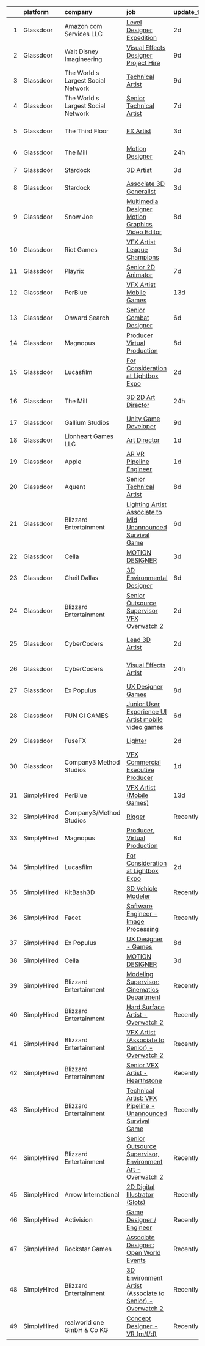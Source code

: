 

|    | platform    | company                            | job                                                                                                                                                                                                                                                                                                                                                                                                                                                                                                                                                                                                                                                                                                                                                                                                                                                                                                                                                                                                                                                                                                                                                                                                                                                                                                                                                                                        | update_time   | location          |
|---:|:------------|:-----------------------------------|:-------------------------------------------------------------------------------------------------------------------------------------------------------------------------------------------------------------------------------------------------------------------------------------------------------------------------------------------------------------------------------------------------------------------------------------------------------------------------------------------------------------------------------------------------------------------------------------------------------------------------------------------------------------------------------------------------------------------------------------------------------------------------------------------------------------------------------------------------------------------------------------------------------------------------------------------------------------------------------------------------------------------------------------------------------------------------------------------------------------------------------------------------------------------------------------------------------------------------------------------------------------------------------------------------------------------------------------------------------------------------------------------|:--------------|:------------------|
|  1 | Glassdoor   | Amazon com Services LLC            | [Level Designer  Expedition](https://www.glassdoor.com/partner/jobListing.htm?pos=108&ao=1136043&s=58&guid=000001838d4ada6db9b54531022845c2&src=GD_JOB_AD&t=SR&vt=w&cs=1_c4b863a2&cb=1664522836976&jobListingId=1008165924673&jrtk=3-0-1ge6klmkuklvq801-1ge6klmlck60r800-46c45f87273b333f-)                                                                                                                                                                                                                                                                                                                                                                                                                                                                                                                                                                                                                                                                                                                                                                                                                                                                                                                                                                                                                                                                                                | 2d            | Irvine, CA        |
|  2 | Glassdoor   | Walt Disney Imagineering           | [Visual Effects Designer  Project Hire](https://www.glassdoor.com/partner/jobListing.htm?pos=113&ao=1136043&s=58&guid=000001838d4ada6db9b54531022845c2&src=GD_JOB_AD&t=SR&vt=w&cs=1_ec22f375&cb=1664522836976&jobListingId=1008150849768&jrtk=3-0-1ge6klmkuklvq801-1ge6klmlck60r800-5c07a0fb031a175c-)                                                                                                                                                                                                                                                                                                                                                                                                                                                                                                                                                                                                                                                                                                                                                                                                                                                                                                                                                                                                                                                                                     | 9d            | Glendale, CA      |
|  3 | Glassdoor   | The World s Largest Social Network | [Technical Artist](https://www.glassdoor.com/partner/jobListing.htm?pos=105&ao=1110586&s=58&guid=000001838d4ada6db9b54531022845c2&src=GD_JOB_AD&t=SR&vt=w&ea=1&cs=1_91766843&cb=1664522836976&jobListingId=1008152609437&cpc=AC285F3A3ECA6BB0&jrtk=3-0-1ge6klmkuklvq801-1ge6klmlck60r800-8e40d796405bf2f5--6NYlbfkN0DSgjPPcnEdvoK3uuxfISLALE6pB1FR7YSHOr_tSg5_QGIhoz_2VqUepdcKLBLI_zTYRTCT7JhMtgN_hU9hTF9-5lHU_-D-rsKtfFHw4TLJ6OMLCUO_yIghpOYN4FORyCOLFBgVt7ItgztVLlQkWoRSn6hf1q3AfZPWhE99xYX4FFlrWJkTEwoigEI_WUsJ0Z3FiVdTu8FQJgJdu22ifTTeZNCd-LBaDLKSs03PBt833a13gucKJih3efP6fkBz5ddG4D8Nqy4dj8H_G5PGApZTklpdAq7nsFXnCvdwl1ztuvGKGRKiXxcy6YgTxHXwmC9zSqkqvqFDNvoLO9OD4wh8qxQZhv2-n2AlSEYaPow1ZXetyIvChpTlMLVnG5fighyHtwpPjKz7Ho2dsJuLSEWlULiQZ1d8pTMjY01PpCT-ARL_KyHUrh60U0o3xq4jR1SThwiWkr_bxHyxIIdAm48UDymG18ySUwIWoCLn4w8XJEfJNbibpqUNbUWgZyBFbFNWlu8TSXaFZYlFekG80X76_ozRnPZh6hfRwxCNf8KgLg0Dvg2wMlHb-Bjv63Ne0l1QrNrWfUh-RA%3D%3D)                                                                                                                                                                                                                                                                                                                                                                                                                                                    | 9d            | Houston, TX       |
|  4 | Glassdoor   | The World s Largest Social Network | [Senior Technical Artist](https://www.glassdoor.com/partner/jobListing.htm?pos=107&ao=1110586&s=58&guid=000001838d4ada6db9b54531022845c2&src=GD_JOB_AD&t=SR&vt=w&ea=1&cs=1_f6475702&cb=1664522836976&jobListingId=1008156567880&cpc=654405A9B1E0A9F5&jrtk=3-0-1ge6klmkuklvq801-1ge6klmlck60r800-8a98ace1b10be4ee--6NYlbfkN0DSgjPPcnEdvoK3uuxfISLALE6pB1FR7YSHOr_tSg5_QGIhoz_2VqUepdcKLBLI_zQzTQBxFnNwLgYr54182ayk27VR9mGs31WGf8oLUq3IQ3WRzRkMbqPtK6oOaz54b3_OAZeqq0FVZMF2RYcuzjjIoIcXiPv67xjlRGeD6YbJyLJUG_F2oE5RyVofSUGm3TlZF-8Ylb3qeDgGzR1IJ9yR5gmi79Q1JxQo_Dm_xggHMR96XJIu8l25ZexM9otNvzL-7mpXwUp_DysunTn-Jj0myO3sT5duMyhvnXMsKF0iqLPX8h_K_oZwrKG3Fvlzac0Z5wgp_D9eq5e0TJ706muFKCQU_nLeiLbcWMHeutulxnTD-a5rXRx1mBnO2On312Zx32vfyXT8rixtyKKWwhfSiki8xT_o7ai4Z3Gc_5G6fTkLoSl_XQK9W6ifSatsVkXxKLWaqimVbiAWfHEHj0u5BPFeyGMzQwAX-TerxbubDULLNS-klvI1EafbsAjDvSwgHkVQu_PyHxi5FI8o5UyZgbWjVesRaomC57kMzAiZSyLTJvTAZ-2Aldbm5vH_CbjBh9Cp15P8oQ%3D%3D)                                                                                                                                                                                                                                                                                                                                                                                                                                             | 7d            | Sausalito, CA     |
|  5 | Glassdoor   | The Third Floor                    | [FX Artist](https://www.glassdoor.com/partner/jobListing.htm?pos=130&ao=1136043&s=58&guid=000001838d4ada6db9b54531022845c2&src=GD_JOB_AD&t=SR&vt=w&cs=1_00942117&cb=1664522836978&jobListingId=1008164250946&jrtk=3-0-1ge6klmkuklvq801-1ge6klmlck60r800-9bcadc9e18d6cdb3-)                                                                                                                                                                                                                                                                                                                                                                                                                                                                                                                                                                                                                                                                                                                                                                                                                                                                                                                                                                                                                                                                                                                 | 3d            | Los Angeles, CA   |
|  6 | Glassdoor   | The Mill                           | [Motion Designer](https://www.glassdoor.com/partner/jobListing.htm?pos=109&ao=1136043&s=58&guid=000001838d4ada6db9b54531022845c2&src=GD_JOB_AD&t=SR&vt=w&cs=1_cb9dd163&cb=1664522836976&jobListingId=1008172668446&jrtk=3-0-1ge6klmkuklvq801-1ge6klmlck60r800-d2056aff12c87ada-)                                                                                                                                                                                                                                                                                                                                                                                                                                                                                                                                                                                                                                                                                                                                                                                                                                                                                                                                                                                                                                                                                                           | 24h           | New York, NY      |
|  7 | Glassdoor   | Stardock                           | [3D Artist](https://www.glassdoor.com/partner/jobListing.htm?pos=114&ao=1136043&s=58&guid=000001838d4ada6db9b54531022845c2&src=GD_JOB_AD&t=SR&vt=w&ea=1&cs=1_8a72d142&cb=1664522836976&jobListingId=1008164168109&jrtk=3-0-1ge6klmkuklvq801-1ge6klmlck60r800-268ab53375252d01-)                                                                                                                                                                                                                                                                                                                                                                                                                                                                                                                                                                                                                                                                                                                                                                                                                                                                                                                                                                                                                                                                                                            | 3d            | Plymouth, MI      |
|  8 | Glassdoor   | Stardock                           | [Associate 3D Generalist](https://www.glassdoor.com/partner/jobListing.htm?pos=120&ao=1136043&s=58&guid=000001838d4ada6db9b54531022845c2&src=GD_JOB_AD&t=SR&vt=w&ea=1&cs=1_5f44f349&cb=1664522836977&jobListingId=1008164168114&jrtk=3-0-1ge6klmkuklvq801-1ge6klmlck60r800-ebb0d5b82c5ae4be-)                                                                                                                                                                                                                                                                                                                                                                                                                                                                                                                                                                                                                                                                                                                                                                                                                                                                                                                                                                                                                                                                                              | 3d            | Plymouth, MI      |
|  9 | Glassdoor   | Snow Joe                           | [Multimedia Designer   Motion Graphics   Video Editor](https://www.glassdoor.com/partner/jobListing.htm?pos=126&ao=1136043&s=58&guid=000001838d4ada6db9b54531022845c2&src=GD_JOB_AD&t=SR&vt=w&ea=1&cs=1_d410d2ca&cb=1664522836978&jobListingId=1008154544897&jrtk=3-0-1ge6klmkuklvq801-1ge6klmlck60r800-63e5d0efdde79e7f-)                                                                                                                                                                                                                                                                                                                                                                                                                                                                                                                                                                                                                                                                                                                                                                                                                                                                                                                                                                                                                                                                 | 8d            | Hoboken, NJ       |
| 10 | Glassdoor   | Riot Games                         | [VFX Artist   League  Champions](https://www.glassdoor.com/partner/jobListing.htm?pos=118&ao=1136043&s=58&guid=000001838d4ada6db9b54531022845c2&src=GD_JOB_AD&t=SR&vt=w&ea=1&cs=1_4f78bab5&cb=1664522836977&jobListingId=1008164057372&jrtk=3-0-1ge6klmkuklvq801-1ge6klmlck60r800-46a44d1732f1897e-)                                                                                                                                                                                                                                                                                                                                                                                                                                                                                                                                                                                                                                                                                                                                                                                                                                                                                                                                                                                                                                                                                       | 3d            | Los Angeles, CA   |
| 11 | Glassdoor   | Playrix                            | [Senior 2D Animator](https://www.glassdoor.com/partner/jobListing.htm?pos=127&ao=1136043&s=58&guid=000001838d4ada6db9b54531022845c2&src=GD_JOB_AD&t=SR&vt=w&cs=1_70a96ab2&cb=1664522836978&jobListingId=1008155987477&jrtk=3-0-1ge6klmkuklvq801-1ge6klmlck60r800-aa2404bb67d8ff17-)                                                                                                                                                                                                                                                                                                                                                                                                                                                                                                                                                                                                                                                                                                                                                                                                                                                                                                                                                                                                                                                                                                        | 7d            | Remote            |
| 12 | Glassdoor   | PerBlue                            | [VFX Artist  Mobile Games ](https://www.glassdoor.com/partner/jobListing.htm?pos=101&ao=1110586&s=58&guid=000001838d4ada6db9b54531022845c2&src=GD_JOB_AD&t=SR&vt=w&ea=1&cs=1_ebe2e8a6&cb=1664522836975&jobListingId=1008145848987&cpc=BAEB662971763A76&jrtk=3-0-1ge6klmkuklvq801-1ge6klmlck60r800-a434165abf51888c--6NYlbfkN0CGnijKopXYM4r4ZLiFKKcYbY6u-M9b63-LVKusO4wyVeE8YqSg6pE21XlGGlZrGjl5QM2kbfrdIDAiUh4OGyLUU8TfPqIO3PYHinRSqdS6_mXNc-mE4v1g0ILAGg6iHhsSE5WTX7fUCP97PK7wFsRFd0CUoyJaNTnPAul-nycec2rVPexFvwLSsaadcKe90j2NvChPaxgeb_T2rpQL4ZEDxezCd1jMBN1ctcvRbEGdn_qcFlJrv3rfCv1_jgAffRF-frCIYex0kx8vWyHWAtY7W9yFWgExVUxkO3Ne2lCBDacYIRd7ngp21pYG9k6KEl4_bQsPpPuK3ddip8_tyyJRjA2BpMnJqygbrkEkc_9MWeSyUMJeYLO0VUoC_zQtVDjCraM9rK2skmoNcrTIV3yLNFDJcaQl7CoRza5MZM0FsacDP238zvteWXEGeZxlnZliVCljsaXNI1LSLM1u0XQjrNHJWYrcZzlQ48VkrcYlGsyVBG014aJjVoYaQOH2MyKu5U661ODacC-1Ez2EIbq-)                                                                                                                                                                                                                                                                                                                                                                                                                                                                                                       | 13d           | Madison, WI       |
| 13 | Glassdoor   | Onward Search                      | [Senior Combat Designer](https://www.glassdoor.com/partner/jobListing.htm?pos=102&ao=1110586&s=58&guid=000001838d4ada6db9b54531022845c2&src=GD_JOB_AD&t=SR&vt=w&cs=1_70d7f307&cb=1664522836975&jobListingId=1008157895761&cpc=39A4E8CE329AB187&jrtk=3-0-1ge6klmkuklvq801-1ge6klmlck60r800-45684f1118b53b12--6NYlbfkN0B7YoEZZ2QAGDyEGGmBPAUWSHc1Mt3sMCn9FehKcWA3w0R0aH9tn_iPRcrT6N-MqNQRAKnzqfndb9N0HbUJyMyNZRuvporvmuN0JhQCUEraa3qho7O8vmWkZjiiT7jYxgtkTz1fYFLAkMlwQj0Y0deNjgwfiPa4KrL7iGDzrLaKJfXt1mZJBUHOACZ0lOfr1cqx157cw59iPNUJ7I05aOK56sZdqcoIdQGxFOTxsG96uyyjqyfFK693RXspFmZo3WyVKOTN_gTSKKYe_qnjQ5bt8F5X3uQ9EseR-tWF7c1db7UIEGPaS7wVdDkkQ9fbmhkuGOOGPp0A5u6mkvXeHk5ePK_k_jBUMnu2bwPImxTv-Nebgqab7Nqp0e8iEE1wvn-rY4Qgsn-XRzPOVfgpirolOECwW5SuIYGis9OyeoyN_4t6ZWqrtvhcCiEP-UXS0xc9M8w4mOAvCUYdnoLcbuF1781PhrZLA3dPLpns5TkvfJk9RcKQNZh0CKD0Yc2yb1w1fu2XRDq2OaU9Mo3UC8K4_pM4Mb_ApGX7N-tDINkAxAUe73g44BAjnbQYegSzxU4fnp40PB14jeSi-HmpNzCpVfRVN4nBAtRtLgtEVWbhWxesgyBP4tf2-0_0YWFp0sh04dg0VewdXhqI9hkDUthHEdr88HamOtPOqq6hFWz8pfAeDugqH4XQhhcAYLmN4UdlZtD_HviMjXMKNhYOZNPBqfjs3kFkkSI4DPFI8uJ9YC4mQntUAVIu9rxHBH53ej5FzubjKDbyWrnrIyf_XPYmI-sl62ep4yuuOrB37svL2jLO7gShI6MQRbXYCxgRtrhXYbeHC6zkLECJyA0q0nUJqXz13LSNknh7aarS5CSYwcXLc4KdDCBu4AzrJNP2d74SpQ7gg6MiGDBZFjtbsR29DcifwMc5GSajMn-eI_dSaREaLUPXCa1gA6zXacTMs2cq_CWtv4GC1J9PD-zuPllH2nT-1ybxZqIkvhPUUrMHgZXfdR9L2O6WLGaBteDIgS4%3D) | 6d            | Waltham, MA       |
| 14 | Glassdoor   | Magnopus                           | [Producer  Virtual Production](https://www.glassdoor.com/partner/jobListing.htm?pos=121&ao=1136043&s=58&guid=000001838d4ada6db9b54531022845c2&src=GD_JOB_AD&t=SR&vt=w&ea=1&cs=1_7c24936f&cb=1664522836977&jobListingId=1008154539182&jrtk=3-0-1ge6klmkuklvq801-1ge6klmlck60r800-e664e79d5a35fd73-)                                                                                                                                                                                                                                                                                                                                                                                                                                                                                                                                                                                                                                                                                                                                                                                                                                                                                                                                                                                                                                                                                         | 8d            | Los Angeles, CA   |
| 15 | Glassdoor   | Lucasfilm                          | [For Consideration at Lightbox Expo](https://www.glassdoor.com/partner/jobListing.htm?pos=110&ao=1136043&s=58&guid=000001838d4ada6db9b54531022845c2&src=GD_JOB_AD&t=SR&vt=w&cs=1_ea1afd4a&cb=1664522836976&jobListingId=1008165011124&jrtk=3-0-1ge6klmkuklvq801-1ge6klmlck60r800-93e1fa1c0d1a1d19-)                                                                                                                                                                                                                                                                                                                                                                                                                                                                                                                                                                                                                                                                                                                                                                                                                                                                                                                                                                                                                                                                                        | 2d            | San Francisco, CA |
| 16 | Glassdoor   | The Mill                           | [3D 2D Art Director](https://www.glassdoor.com/partner/jobListing.htm?pos=129&ao=1136043&s=58&guid=000001838d4ada6db9b54531022845c2&src=GD_JOB_AD&t=SR&vt=w&cs=1_ad574b8a&cb=1664522836978&jobListingId=1008172678353&jrtk=3-0-1ge6klmkuklvq801-1ge6klmlck60r800-144310b91294041f-)                                                                                                                                                                                                                                                                                                                                                                                                                                                                                                                                                                                                                                                                                                                                                                                                                                                                                                                                                                                                                                                                                                        | 24h           | Los Angeles, CA   |
| 17 | Glassdoor   | Gallium Studios                    | [Unity Game Developer](https://www.glassdoor.com/partner/jobListing.htm?pos=117&ao=1136043&s=58&guid=000001838d4ada6db9b54531022845c2&src=GD_JOB_AD&t=SR&vt=w&cs=1_c78f7a99&cb=1664522836977&jobListingId=1008150687011&jrtk=3-0-1ge6klmkuklvq801-1ge6klmlck60r800-c88d89332377ea02-)                                                                                                                                                                                                                                                                                                                                                                                                                                                                                                                                                                                                                                                                                                                                                                                                                                                                                                                                                                                                                                                                                                      | 9d            | Remote            |
| 18 | Glassdoor   | Lionheart Games  LLC               | [Art Director](https://www.glassdoor.com/partner/jobListing.htm?pos=128&ao=1136043&s=58&guid=000001838d4ada6db9b54531022845c2&src=GD_JOB_AD&t=SR&vt=w&ea=1&cs=1_ba444e3a&cb=1664522836978&jobListingId=1008168391172&jrtk=3-0-1ge6klmkuklvq801-1ge6klmlck60r800-6c1f22a3f15e928f-)                                                                                                                                                                                                                                                                                                                                                                                                                                                                                                                                                                                                                                                                                                                                                                                                                                                                                                                                                                                                                                                                                                         | 1d            | Atlanta, GA       |
| 19 | Glassdoor   | Apple                              | [AR VR Pipeline Engineer](https://www.glassdoor.com/partner/jobListing.htm?pos=112&ao=1136043&s=58&guid=000001838d4ada6db9b54531022845c2&src=GD_JOB_AD&t=SR&vt=w&cs=1_d1f94270&cb=1664522836976&jobListingId=1008167781333&jrtk=3-0-1ge6klmkuklvq801-1ge6klmlck60r800-a881b055f9b5d97c-)                                                                                                                                                                                                                                                                                                                                                                                                                                                                                                                                                                                                                                                                                                                                                                                                                                                                                                                                                                                                                                                                                                   | 1d            | Seattle, WA       |
| 20 | Glassdoor   | Aquent                             | [Senior Technical Artist](https://www.glassdoor.com/partner/jobListing.htm?pos=106&ao=1110586&s=58&guid=000001838d4ada6db9b54531022845c2&src=GD_JOB_AD&t=SR&vt=w&cs=1_3de747b6&cb=1664522836975&jobListingId=1008154486844&cpc=8795CF9063CD573D&jrtk=3-0-1ge6klmkuklvq801-1ge6klmlck60r800-c371dedfddfc560d--6NYlbfkN0DMrcEu7yrtATojKJA7cEzGQ3FdRGWLh0CZQInL4ECGI9gD0Wolx9R2v-Aex0-GK04aE9jC2UzCN24q9zsWhS9u588-s1EzI7cyfe1t_2ur-aEpXVeQEkL3vur-y7qT8URpPcgE5cQyI2C0-pfdzIUYQRtqI4HwZzD6r8CDlh-FiiLHjl-Vp_u4nSo1_JJzUhiYfXc-dSquu_wQ6R0av99pMeQ1HmQgRUQUpqn6DH_cm7rRR-tabNIrzvFg4vlxWpfZ6MUHS-wTdsjlAjhBmuN3xCMyAfHfvIfaCHNHbPXh8pTGxnC16iy-wsWx1tHfjZhPIt2XX1k1ACyUuAUI8CqBHueNcGD8nq8o6GpClE6DUH5GECSb-lN9bxt8-vFTBMcNKogGa5ky_jRPYbRKIvVGD8hjp0VnmaegrttKHffv_KSsdgDGFWeVwLB_Ti-JONOI3A4RaaeGCQ%3D%3D)                                                                                                                                                                                                                                                                                                                                                                                                                                                                                                                                                                                  | 8d            | Sausalito, CA     |
| 21 | Glassdoor   | Blizzard Entertainment             | [Lighting Artist  Associate to Mid    Unannounced Survival Game](https://www.glassdoor.com/partner/jobListing.htm?pos=124&ao=1136043&s=58&guid=000001838d4ada6db9b54531022845c2&src=GD_JOB_AD&t=SR&vt=w&cs=1_4d4cf45e&cb=1664522836977&jobListingId=1008158764430&jrtk=3-0-1ge6klmkuklvq801-1ge6klmlck60r800-61a5b6d2634c38d6-)                                                                                                                                                                                                                                                                                                                                                                                                                                                                                                                                                                                                                                                                                                                                                                                                                                                                                                                                                                                                                                                            | 6d            | Irvine, CA        |
| 22 | Glassdoor   | Cella                              | [MOTION DESIGNER](https://www.glassdoor.com/partner/jobListing.htm?pos=116&ao=1136043&s=58&guid=000001838d4ada6db9b54531022845c2&src=GD_JOB_AD&t=SR&vt=w&cs=1_63817488&cb=1664522836977&jobListingId=1008163471029&jrtk=3-0-1ge6klmkuklvq801-1ge6klmlck60r800-66819a5d2978bf0d-)                                                                                                                                                                                                                                                                                                                                                                                                                                                                                                                                                                                                                                                                                                                                                                                                                                                                                                                                                                                                                                                                                                           | 3d            | Los Gatos, CA     |
| 23 | Glassdoor   | Cheil Dallas                       | [3D Environmental Designer](https://www.glassdoor.com/partner/jobListing.htm?pos=115&ao=1136043&s=58&guid=000001838d4ada6db9b54531022845c2&src=GD_JOB_AD&t=SR&vt=w&ea=1&cs=1_f4ec88e9&cb=1664522836976&jobListingId=1008158069870&jrtk=3-0-1ge6klmkuklvq801-1ge6klmlck60r800-0a3bfdb610d178d5-)                                                                                                                                                                                                                                                                                                                                                                                                                                                                                                                                                                                                                                                                                                                                                                                                                                                                                                                                                                                                                                                                                            | 6d            | Plano, TX         |
| 24 | Glassdoor   | Blizzard Entertainment             | [Senior Outsource Supervisor  VFX   Overwatch 2](https://www.glassdoor.com/partner/jobListing.htm?pos=123&ao=1136043&s=58&guid=000001838d4ada6db9b54531022845c2&src=GD_JOB_AD&t=SR&vt=w&cs=1_ce93114b&cb=1664522836977&jobListingId=1008165851603&jrtk=3-0-1ge6klmkuklvq801-1ge6klmlck60r800-9025c0dc214e1953-)                                                                                                                                                                                                                                                                                                                                                                                                                                                                                                                                                                                                                                                                                                                                                                                                                                                                                                                                                                                                                                                                            | 2d            | Irvine, CA        |
| 25 | Glassdoor   | CyberCoders                        | [Lead 3D Artist](https://www.glassdoor.com/partner/jobListing.htm?pos=104&ao=1110586&s=58&guid=000001838d4ada6db9b54531022845c2&src=GD_JOB_AD&t=SR&vt=w&ea=1&cs=1_e5be382e&cb=1664522836975&jobListingId=1008165091122&cpc=AC285F3A3ECA6BB0&jrtk=3-0-1ge6klmkuklvq801-1ge6klmlck60r800-ef633a593b13e58b--6NYlbfkN0CpFJQzrgRR8WqXWK1qKKEqALWJw739KlKqr2H-MSI4eoBlI4EFrmor2FYZMP3muM2M5GK0N1Sw5lW_Rs83N6s6WkvINeiRqMtghvFWt6yXbBD9yy-fRR2RLu3Z8PpfOGeTC_qc-pkryXBpL6TpNqRWLMkpJfFIewIMOgAeSjwoZRyxlBBJc-vnZTS96E2wbx1KpdeqFtYbIO0iGb2jYIIRiOibrak5Fc2zmG_FdhftBZ4xTMzYwcmJQ-9z3ITYdGmtKhktkRmmtFLn1AOzAkpjjmsrM8IbnOjd1TBcZt8DsMRKKs7Rx3AMHTZoekVKnuLnGuSGqI48bE18JGXd8lbA5yJXtqgBjRt2WjCx5KzGNJNfgWI5rj3l4gLfAlEOxIZwJLUzyfZ32YrDkPuMyjpcd3_5yG2cyYc63RB0GQcWwn6mmneyYa72LEWi1c-sBOacWRgLp7n7q3kVJ0PAJ8Tpm5y5Umkhkfi2INlhuffau7MT3OAZ-iaetWJDX7Rxgmu7WB60scdGE-Fk16jRWCqqyD5Bcge6rQH2IByjeDSJb-nbGD_2A0Sl101J1xdCRaGnWCca4zi4FHisKG1jy-ixGfnwEnHwzvRNHkMs5PhBD49LXluyA81HgFZVvWm1AJXwAg61PtZHyDlFhGRNd88GjwTaP1NpIOu-XurBIqK3c2gH04IQVarj_ujJA0MGEsbB7zB7acSrRfxFZARS0w1XogIZeEadFoJ8fN0Tif3sbnelcLRpHNPKPPH3Iahk8gHEzrfC8c_VrI0CNECt0cBbq8zmexp-w3amYt9R_KipJJRlpxYWjv27ipUg80pkjKaxq5YRqktWmJCt4FMQMt89v5GqzQuqMMrqoaMwwZxPe4sF6tCUCcsb5PAVcrOv-Jzo3uDZxt2opQr95UTT3e7_aqaF1SnOQA1UwQg1nWUaPXUYf5A1_KvG6EPmt9UEQcOmhjUMReIT0H6ZtZyYaXV64yB0f6JJHgs%3D)                                    | 2d            | Los Angeles, CA   |
| 26 | Glassdoor   | CyberCoders                        | [Visual Effects Artist](https://www.glassdoor.com/partner/jobListing.htm?pos=103&ao=1110586&s=58&guid=000001838d4ada6db9b54531022845c2&src=GD_JOB_AD&t=SR&vt=w&ea=1&cs=1_6d2e3034&cb=1664522836975&jobListingId=1008172776894&cpc=8795CF9063CD573D&jrtk=3-0-1ge6klmkuklvq801-1ge6klmlck60r800-6eb7aa8167cfc4b7--6NYlbfkN0CpFJQzrgRR8WqXWK1qKKEqALWJw739KlKqr2H-MSI4eoBlI4EFrmor2FYZMP3muM18C41kHOQtwxht1m027aFiCxuyKr9LB9v55dffAoMY1JooPi6Y_aL_Ray5bK1N7ZKhzRTrSOX7lmle-7d0zj687Bi5gNo691qn8Jxz7At_NJQSE7B6aO8-8pB3T24o_JkHC0ifHXMVkeR9A9hmjIsDy_8El9DeNbm5jb8NuqFAhqoRtGM5IZZPVsJcNQ0kJq6yPRklK5D29xOcfiE7dc5Lpz2Z0JP5a4ZBMpVFrMroEzOMpIVmtIo-uWEidH4q3TCTsGqc3Tp7HePdupHSkIgEXEnIfaTMnlcf09ryXGY6sQmo8TNP5IunjH6ZjRTMVgfOg2GwiMAjHfmBkODLIN49C0GGxzqvllpKDChOotQVDY3llRwwpcQkwf_1iaYGbGOoZ991Nz1lY6wUThTOWmYhOFk51uVjmNAXuMi1mCJYxToChE3rCDUgaTXevYGQ2L0btSzhJ3kGa7MfvwWoNAIWZjsr_o6EnzGkgXA2DsSanMNTb4pJFKgHfrizgDKZvIlqOL0qEKPCTIRiYRHQaIj1IwCCAr4s7FEpWXAMDdjeklC3B8xsu9rSbSoRE8648VwB7zRBZi6xXW47a9J7sMp5tb5assUZVx0Ns2UO37Lcq7pEd-V5OyDUbndPB7C0K1uGrMJDCCGbwTRRlFJpHBstgeOklk5skKfx26PIx2sJFAwzBfdq5tuqz3R2VfQC087Q2lhNqH757wW1jcx6lWivpkGwNQLtcOT_1aOswQdmA04zNfZTxlqTgv9fmMu9kZXnVt9OvAvPApsMo8jLHiqCioS8uxjGZ-x1COIgSPKzKhCHBJJaDwhN0NS4S4AGSAteek3dy9DhZ-wQ2Z9So2DbGVxKSBPsR0HF-A01yb2ND5R2txmdrcVEdUh74NhWubiqyySJKxZYqfISl9aRWKIWCBu2HIO1wgXGoZIiyvA_lg%3D%3D)               | 24h           | Los Angeles, CA   |
| 27 | Glassdoor   | Ex Populus                         | [UX Designer   Games](https://www.glassdoor.com/partner/jobListing.htm?pos=111&ao=1136043&s=58&guid=000001838d4ada6db9b54531022845c2&src=GD_JOB_AD&t=SR&vt=w&ea=1&cs=1_828b293a&cb=1664522836976&jobListingId=1008155438706&jrtk=3-0-1ge6klmkuklvq801-1ge6klmlck60r800-af5ef265bd9e2bd7-)                                                                                                                                                                                                                                                                                                                                                                                                                                                                                                                                                                                                                                                                                                                                                                                                                                                                                                                                                                                                                                                                                                  | 8d            | Remote            |
| 28 | Glassdoor   | FUN GI GAMES                       | [Junior User Experience   UI Artist  mobile video games ](https://www.glassdoor.com/partner/jobListing.htm?pos=125&ao=1136043&s=58&guid=000001838d4ada6db9b54531022845c2&src=GD_JOB_AD&t=SR&vt=w&ea=1&cs=1_e649a34c&cb=1664522836978&jobListingId=1008158641676&jrtk=3-0-1ge6klmkuklvq801-1ge6klmlck60r800-4944322686d99878-)                                                                                                                                                                                                                                                                                                                                                                                                                                                                                                                                                                                                                                                                                                                                                                                                                                                                                                                                                                                                                                                              | 6d            | El Segundo, CA    |
| 29 | Glassdoor   | FuseFX                             | [Lighter](https://www.glassdoor.com/partner/jobListing.htm?pos=119&ao=1136043&s=58&guid=000001838d4ada6db9b54531022845c2&src=GD_JOB_AD&t=SR&vt=w&cs=1_0b13cffd&cb=1664522836977&jobListingId=1008165717809&jrtk=3-0-1ge6klmkuklvq801-1ge6klmlck60r800-b846d030f836c6c0-)                                                                                                                                                                                                                                                                                                                                                                                                                                                                                                                                                                                                                                                                                                                                                                                                                                                                                                                                                                                                                                                                                                                   | 2d            | New York, NY      |
| 30 | Glassdoor   | Company3 Method Studios            | [VFX Commercial Executive Producer](https://www.glassdoor.com/partner/jobListing.htm?pos=122&ao=1136043&s=58&guid=000001838d4ada6db9b54531022845c2&src=GD_JOB_AD&t=SR&vt=w&cs=1_1a36c82d&cb=1664522836977&jobListingId=1008168981986&jrtk=3-0-1ge6klmkuklvq801-1ge6klmlck60r800-82ec8f4193573592-)                                                                                                                                                                                                                                                                                                                                                                                                                                                                                                                                                                                                                                                                                                                                                                                                                                                                                                                                                                                                                                                                                         | 1d            | Santa Monica, CA  |
| 31 | SimplyHired | PerBlue                            | [VFX Artist (Mobile Games)](https://www.simplyhired.com/job/dttsenrSzVcWTI25Njz2xr_-LcfsbwePfSg5SYH1NJkY4R6UUxcQ-g?q=vfx+designer)                                                                                                                                                                                                                                                                                                                                                                                                                                                                                                                                                                                                                                                                                                                                                                                                                                                                                                                                                                                                                                                                                                                                                                                                                                                         | 13d           | Madison, WI       |
| 32 | SimplyHired | Company3/Method Studios            | [Rigger](https://www.simplyhired.com/job/M44451ZGKMQNMlUoJI8BdqEB8iLl45fa-6YN1ZHejS0wk0nF9MZhXA?q=vfx+designer)                                                                                                                                                                                                                                                                                                                                                                                                                                                                                                                                                                                                                                                                                                                                                                                                                                                                                                                                                                                                                                                                                                                                                                                                                                                                            | Recently      | United States     |
| 33 | SimplyHired | Magnopus                           | [Producer, Virtual Production](https://www.simplyhired.com/job/JQcHBGylSAEKKox6iB1ICrkf3BZEX5S4kP8Yng_VhC-bru1OjPSVMg?q=vfx+designer)                                                                                                                                                                                                                                                                                                                                                                                                                                                                                                                                                                                                                                                                                                                                                                                                                                                                                                                                                                                                                                                                                                                                                                                                                                                      | 8d            | Los Angeles, CA   |
| 34 | SimplyHired | Lucasfilm                          | [For Consideration at Lightbox Expo](https://www.simplyhired.com/job/ASYhn8S0bckYBXmBB5avWqQG1wigQoIhgn70cbKXrH-ppkX-28-L3Q?q=vfx+designer)                                                                                                                                                                                                                                                                                                                                                                                                                                                                                                                                                                                                                                                                                                                                                                                                                                                                                                                                                                                                                                                                                                                                                                                                                                                | 2d            | San Francisco, CA |
| 35 | SimplyHired | KitBash3D                          | [3D Vehicle Modeler](https://www.simplyhired.com/job/VwgC9IB3ym8a8J0kNrymmSSw5lslDouDxa5vl13riEBIvSMSPqRqXA?q=vfx+designer)                                                                                                                                                                                                                                                                                                                                                                                                                                                                                                                                                                                                                                                                                                                                                                                                                                                                                                                                                                                                                                                                                                                                                                                                                                                                | Recently      | Remote            |
| 36 | SimplyHired | Facet                              | [Software Engineer - Image Processing](https://www.simplyhired.com/job/3znJCHAbYihtiOtJFInlFf2aFXm1CnGM03gqrMJxz8VyZGoe0lHYMg?q=vfx+designer)                                                                                                                                                                                                                                                                                                                                                                                                                                                                                                                                                                                                                                                                                                                                                                                                                                                                                                                                                                                                                                                                                                                                                                                                                                              | Recently      | San Francisco, CA |
| 37 | SimplyHired | Ex Populus                         | [UX Designer - Games](https://www.simplyhired.com/job/uV2CGJ_yRPCTrOr8w6-wyR6MnmE7cjxRuTkSXGIV1qv07AkaNDr7nw?q=vfx+designer)                                                                                                                                                                                                                                                                                                                                                                                                                                                                                                                                                                                                                                                                                                                                                                                                                                                                                                                                                                                                                                                                                                                                                                                                                                                               | 8d            | Remote            |
| 38 | SimplyHired | Cella                              | [MOTION DESIGNER](https://www.simplyhired.com/job/rk2g3nbaIY1wqwFv9qkA2CnxwnFwKoGrkZ73ITKrtAvQzSBYsLymNQ?q=vfx+designer)                                                                                                                                                                                                                                                                                                                                                                                                                                                                                                                                                                                                                                                                                                                                                                                                                                                                                                                                                                                                                                                                                                                                                                                                                                                                   | 3d            | Los Gatos, CA     |
| 39 | SimplyHired | Blizzard Entertainment             | [Modeling Supervisor: Cinematics Department](https://www.simplyhired.com/job/sfOILQZbFHZAxPz0pkkKCSovSg0CltzY_szoR-1XJaWYjVih18s4VQ?q=vfx+designer)                                                                                                                                                                                                                                                                                                                                                                                                                                                                                                                                                                                                                                                                                                                                                                                                                                                                                                                                                                                                                                                                                                                                                                                                                                        | Recently      | Irvine, CA        |
| 40 | SimplyHired | Blizzard Entertainment             | [Hard Surface Artist - Overwatch 2](https://www.simplyhired.com/job/6UbuxcizWm0FGl0VWvCtYyHq-2-jjcWZ_YsxRvD4XaS9M8_zOx_FMA?q=vfx+designer)                                                                                                                                                                                                                                                                                                                                                                                                                                                                                                                                                                                                                                                                                                                                                                                                                                                                                                                                                                                                                                                                                                                                                                                                                                                 | Recently      | Irvine, CA        |
| 41 | SimplyHired | Blizzard Entertainment             | [VFX Artist (Associate to Senior) - Overwatch 2](https://www.simplyhired.com/job/2d70J5UkkZ2YmvlvJfcaEqf0vVFEZwLt57euRMmQlk3Afx_2Q_gYzw?q=vfx+designer)                                                                                                                                                                                                                                                                                                                                                                                                                                                                                                                                                                                                                                                                                                                                                                                                                                                                                                                                                                                                                                                                                                                                                                                                                                    | Recently      | Irvine, CA        |
| 42 | SimplyHired | Blizzard Entertainment             | [Senior VFX Artist - Hearthstone](https://www.simplyhired.com/job/npzx9Srzh2nXb282llyE7B1XTbu3nGO2QQfd8rYbVSIH0uXj-hjJhQ?q=vfx+designer)                                                                                                                                                                                                                                                                                                                                                                                                                                                                                                                                                                                                                                                                                                                                                                                                                                                                                                                                                                                                                                                                                                                                                                                                                                                   | Recently      | Irvine, CA        |
| 43 | SimplyHired | Blizzard Entertainment             | [Technical Artist: VFX Pipeline - Unannounced Survival Game](https://www.simplyhired.com/job/LjBYXeLA-0AxbmaC_Dh8JjcU3tj0mP9A7-gFBd5X7Pw0qOUAh1F8tg?q=vfx+designer)                                                                                                                                                                                                                                                                                                                                                                                                                                                                                                                                                                                                                                                                                                                                                                                                                                                                                                                                                                                                                                                                                                                                                                                                                        | Recently      | Irvine, CA        |
| 44 | SimplyHired | Blizzard Entertainment             | [Senior Outsource Supervisor, Environment Art - Overwatch 2](https://www.simplyhired.com/job/baWn5MyjJmuExvuiW6_ujSXeF21UCTDq9SifGL1Q_-8FqwNJPF_SQQ?q=vfx+designer)                                                                                                                                                                                                                                                                                                                                                                                                                                                                                                                                                                                                                                                                                                                                                                                                                                                                                                                                                                                                                                                                                                                                                                                                                        | Recently      | Irvine, CA        |
| 45 | SimplyHired | Arrow International                | [2D Digital Illustrator (Slots)](https://www.simplyhired.com/job/jXPPxBi5DlglAfF2JDjIQcH5lNeB28pUF4JTOKd2H2Rvw8AseLB_DA?q=vfx+designer)                                                                                                                                                                                                                                                                                                                                                                                                                                                                                                                                                                                                                                                                                                                                                                                                                                                                                                                                                                                                                                                                                                                                                                                                                                                    | Recently      | Greenville, NC    |
| 46 | SimplyHired | Activision                         | [Game Designer / Engineer](https://www.simplyhired.com/job/mvyJVImSNkRNGU7RQRq9NK4bP0WyGwVdbqKTESj9aJHphHk9dScNEg?q=vfx+designer)                                                                                                                                                                                                                                                                                                                                                                                                                                                                                                                                                                                                                                                                                                                                                                                                                                                                                                                                                                                                                                                                                                                                                                                                                                                          | Recently      | Austin, TX        |
| 47 | SimplyHired | Rockstar Games                     | [Associate Designer: Open World Events](https://www.simplyhired.com/job/vdV8vlT3gviLv2JCIKjxS72bf-KmVFeMRA0oYSRtEaTI4YyrugfY7Q?q=vfx+designer)                                                                                                                                                                                                                                                                                                                                                                                                                                                                                                                                                                                                                                                                                                                                                                                                                                                                                                                                                                                                                                                                                                                                                                                                                                             | Recently      | Carlsbad, CA      |
| 48 | SimplyHired | Blizzard Entertainment             | [3D Environment Artist (Associate to Senior) - Overwatch 2](https://www.simplyhired.com/job/pw88DtF0EULjjFMy83MMr_Hg0HBZII6DCgYGL9C12joglMD-Z-Xwnw?q=vfx+designer)                                                                                                                                                                                                                                                                                                                                                                                                                                                                                                                                                                                                                                                                                                                                                                                                                                                                                                                                                                                                                                                                                                                                                                                                                         | Recently      | Irvine, CA        |
| 49 | SimplyHired | realworld one GmbH & Co KG         | [Concept Designer - VR (m/f/d)](https://www.simplyhired.com/job/9M9B0HjzlxbnEWwSs63j38J2jv4QAGwRz17kgQnuQPJjtHPVVTunxA?q=vfx+designer)                                                                                                                                                                                                                                                                                                                                                                                                                                                                                                                                                                                                                                                                                                                                                                                                                                                                                                                                                                                                                                                                                                                                                                                                                                                     | Recently      | Remote            |